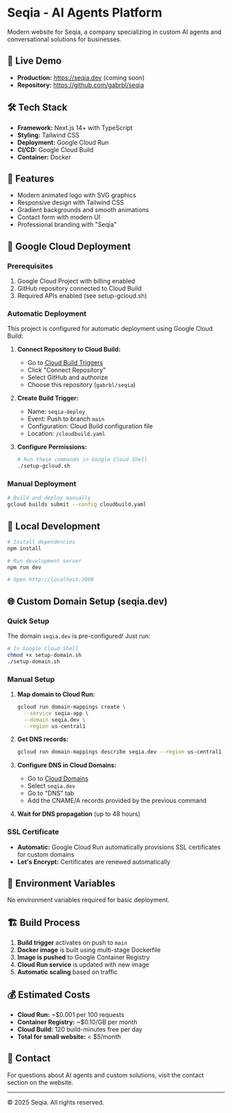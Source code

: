 # Seqia - AI Agents Platform

Modern website for Seqia, a company specializing in custom AI agents and conversational solutions for businesses.

## 🚀 Live Demo
- **Production:** https://seqia.dev (coming soon)
- **Repository:** https://github.com/gabrbl/seqia

## 🛠 Tech Stack
- **Framework:** Next.js 14+ with TypeScript
- **Styling:** Tailwind CSS
- **Deployment:** Google Cloud Run
- **CI/CD:** Google Cloud Build
- **Container:** Docker

## 🎨 Features
- Modern animated logo with SVG graphics
- Responsive design with Tailwind CSS
- Gradient backgrounds and smooth animations
- Contact form with modern UI
- Professional branding with "Seqia"

## 🚀 Google Cloud Deployment

### Prerequisites
1. Google Cloud Project with billing enabled
2. GitHub repository connected to Cloud Build
3. Required APIs enabled (see setup-gcloud.sh)

### Automatic Deployment
This project is configured for automatic deployment using Google Cloud Build:

1. **Connect Repository to Cloud Build:**
   - Go to [Cloud Build Triggers](https://console.cloud.google.com/cloud-build/triggers)
   - Click "Connect Repository"
   - Select GitHub and authorize
   - Choose this repository (`gabrbl/seqia`)

2. **Create Build Trigger:**
   - Name: `seqia-deploy`
   - Event: Push to branch `main`
   - Configuration: Cloud Build configuration file
   - Location: `/cloudbuild.yaml`

3. **Configure Permissions:**
   ```bash
   # Run these commands in Google Cloud Shell
   ./setup-gcloud.sh
   ```

### Manual Deployment
```bash
# Build and deploy manually
gcloud builds submit --config cloudbuild.yaml
```

## 🔧 Local Development

```bash
# Install dependencies
npm install

# Run development server
npm run dev

# Open http://localhost:3000
```

## 🌐 Custom Domain Setup (seqia.dev)

### Quick Setup
The domain `seqia.dev` is pre-configured! Just run:
```bash
# In Google Cloud Shell
chmod +x setup-domain.sh
./setup-domain.sh
```

### Manual Setup
1. **Map domain to Cloud Run:**
   ```bash
   gcloud run domain-mappings create \
     --service seqia-app \
     --domain seqia.dev \
     --region us-central1
   ```

2. **Get DNS records:**
   ```bash
   gcloud run domain-mappings describe seqia.dev --region us-central1
   ```

3. **Configure DNS in Cloud Domains:**
   - Go to [Cloud Domains](https://console.cloud.google.com/net-services/domains)
   - Select `seqia.dev`
   - Go to "DNS" tab
   - Add the CNAME/A records provided by the previous command

4. **Wait for DNS propagation** (up to 48 hours)

### SSL Certificate
- **Automatic:** Google Cloud Run automatically provisions SSL certificates for custom domains
- **Let's Encrypt:** Certificates are renewed automatically

## 📝 Environment Variables
No environment variables required for basic deployment.

## 🏗 Build Process
1. **Build trigger** activates on push to `main`
2. **Docker image** is built using multi-stage Dockerfile
3. **Image is pushed** to Google Container Registry
4. **Cloud Run service** is updated with new image
5. **Automatic scaling** based on traffic

## 💰 Estimated Costs
- **Cloud Run:** ~$0.001 per 100 requests
- **Container Registry:** ~$0.10/GB per month
- **Cloud Build:** 120 build-minutes free per day
- **Total for small website:** < $5/month

## 📧 Contact
For questions about AI agents and custom solutions, visit the contact section on the website.

---
© 2025 Seqia. All rights reserved.
